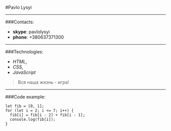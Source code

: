 #Pavlo Lysyi

---

###Contacts:

- **skype**: pavlolysyi
- **phone**: +380637371300

---

###Technologies:

- _HTML_,
- _CSS_,
- _JavaScript_

> Вся наша жизнь - игра!

---

###Code example:

```
let fib = [0, 1];
for (let i = 2; i <= 7; i++) {
  fib[i] = fib[i - 2] + fib[i - 1];
  console.log(fib[i]);
}
```
